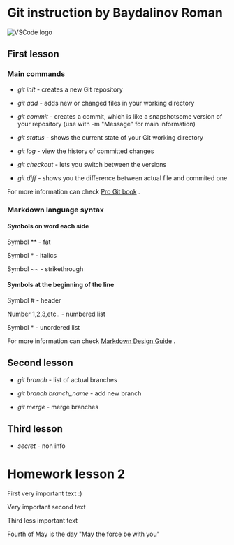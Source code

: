 # Git instruction by Baydalinov Roman 

![VSCode logo](https://miro.medium.com/max/640/1*MGcLJS1ZvMFcBA94PXn16Q.png)

## First lesson

### Main commands 

* *git init* - creates a new Git repository

* *git add* - adds new or changed files in your working directory

* *git commit* - creates a commit, which is like a snapshotsome version of your repository (use with -m "Message" for main information)

* *git status* - shows the current state of your Git working directory

* *git log* - view the history of committed changes

* *git checkout* - lets you switch between the versions

* *git diff* - shows you the difference between actual file and commited one

For more information can check [Pro Git book](https://git-scm.com/book/en/v2) .

### Markdown language syntax 

#### Symbols on word each side 

Symbol ** - fat

Symbol * - italics

Symbol ~~ - strikethrough

#### Symbols at the beginning of the line

Symbol # - header

Number 1,2,3,etc.. - numbered list

Symbol * - unordered list

For more information can check [Markdown Design Guide](https://gist.github.com/Jekins/2bf2d0638163f1294637) .

## Second lesson

* *git branch* - list of actual branches

* *git branch branch_name* - add new branch

* *git merge* - merge branches



## Third lesson

* *secret* - non info

# Homework lesson 2

First very important text :)

Very important second text

Third less important text

Fourth of May is the day "May the force be with you"
